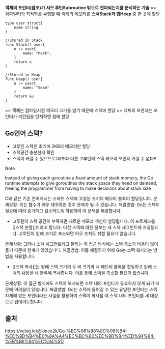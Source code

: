 **객체의 포인터(참조)가 서브 루틴Subroutine 밖으로 전파되는지를 분석하는 기술**
=> 컴파일러가 최적화를 수행할 때 객체의 메모리를 **스택Stack과 힙Heap** 중 한 곳에 할당

```
type user struct{
	name string
}

//Stored in Stack
func Stack() user{
	u := user{
		name: "Park",
	}
	return u
}

//Stored in Heap
func Heap() user{
	u := user{
		name: "Sean"
	}
	return &u
}
```
=> 객체는 컴파일시점 메모리 크기를 알기 때문에 스택에 할당
=> 객체의 포인터는 포인터가 리턴됨을 인지하면 힙에 할당

## Go언어 스택?
- 고루틴 스택은 초기에 2KB의 메모리만 할당
- 스택공간 충분한지 확인
- 스택이 커질 수 있으므로/과부화 다른 고루틴의 스택 메모리 포인터 가질 수 없다!!

> [!NOTE]
> Instead of giving each goroutine a fixed amount of stack memory, the Go runtime attempts to give goroutines the stack space they need on demand, freeing the programmer from having to make decisions about stack size
> 

C와 같은 기존 언어에서는 스레드 스택에 고정된 크기의 메모리 블록이 할당됩니다. 
문제상황: 이는 함수가 매우 재귀적인 경우 문제가 될 수 있습니다. 
해결방법: Go는 스택이 필요에 따라 증가하고 감소하도록 허용하여 이 문제를 해결합니다. 
- 고루틴이 스택 공간이 부족하면 새로운 메모리 섹션이 할당됩니다. 이 프로세스를 [[스택 분할]]이라고 합니다. 이전 스택에 대한 정보는 새 스택 세그먼트에 저장됩니다. 고루틴이 원래 크기로 축소되면 아무 조치도 취할 필요가 없습니다. 

문제상황: 그러나 스택 세그먼트라고 불리는 이 접근 방식에는 스택 축소가 비용이 많이 들기 때문에 한계가 있었습니다. 
해결방법: 이를 해결하기 위해 Go는 스택 복사라는 방법을 사용합니다. 
- [[스택 복사]]는 원래 스택 크기의 두 배 크기의 새 메모리 블록을 할당하고 원래 스택의 내용을 새 블록에 복사합니다. 이를 통해 스택을 축소할 필요가 없습니다.

문제상황: 이 접근 방식에도 스택이 복사되면 스택 내의 포인터가 유효하지 않게 되기 때문에 어려움이 있습니다. 
해결방법: Go는 스택에 들어갈 수 있는 유일한 포인터는 스택 자체에 있는 포인터라는 사실을 활용하여 스택이 복사될 때 스택 내의 포인터를 새 대상으로 업데이트합니다.

## 출처
https://velog.io/@kineo2k/Go-%EC%96%B8%EC%96%B4-%EC%9D%B4%EC%8A%A4%EC%BC%80%EC%9D%B4%ED%94%84-%EB%B6%84%EC%84%9D


